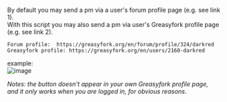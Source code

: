 By default you may send a pm via a user's forum profile page (e.g. see link 1).  
With this script you may also send a pm via user's Greasyfork profile page (e.g. see link 2).
```
Forum profile:  https://greasyfork.org/en/forum/profile/324/darkred  
Greasyfork profile: https://greasyfork.org/en/users/2160-darkred
```

example:  
![image](https://i.imgur.com/KPikvlM.jpg)

*Notes: the button doesn't appear in your own Greasyfork profile page,  
and it only works when you are logged in, for obvious reasons*.